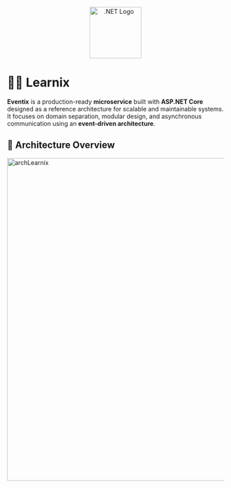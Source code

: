 <p align="center">
  <a href="https://dotnet.microsoft.com/" target="blank"><img src="https://upload.wikimedia.org/wikipedia/commons/e/ee/.NET_Core_Logo.svg" width="120" alt=".NET Logo" /></a>
</p>

<!DOCTYPE html>
<html lang="en">
<head>
  <meta charset="UTF-8">

 
</head>
<body>

  <h1>👨‍🎓 Learnix</h1>
  <p><strong>Eventix</strong> is a production-ready <strong>microservice</strong> built with <strong>ASP.NET Core</strong> designed as a reference architecture for scalable and maintainable systems. It focuses on domain separation, modular design, and asynchronous communication using an <strong>event-driven architecture</strong>.</p>
  
  <h2>🧱 Architecture Overview</h2>
  <img width="869" height="751" alt="archLearnix" src="https://github.com/user-attachments/assets/4c9533ad-3f01-42da-848d-1e042f5231ed" />

